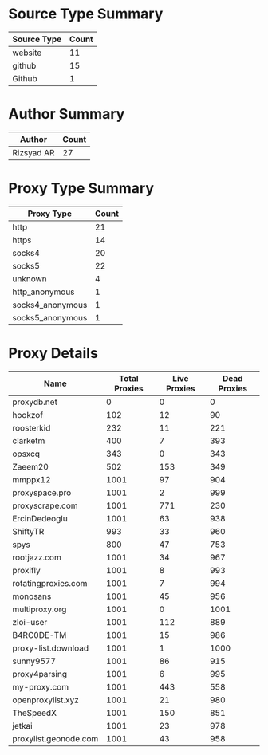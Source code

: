# Source Type Summary

| Source Type | Count |
|-------------|-------|
| website | 11 |
| github | 15 |
| Github | 1 |


# Author Summary

| Author | Count |
|--------|-------|
| Rizsyad AR | 27 |


# Proxy Type Summary

| Proxy Type | Count |
|------------|-------|
| http | 21 |
| https | 14 |
| socks4 | 20 |
| socks5 | 22 |
| unknown | 4 |
| http_anonymous | 1 |
| socks4_anonymous | 1 |
| socks5_anonymous | 1 |


# Proxy Details

| Name | Total Proxies | Live Proxies | Dead Proxies |
|------|---------------|--------------|---------------|
| proxydb.net | 0 | 0 | 0 |
| hookzof | 102 | 12 | 90 |
| roosterkid | 232 | 11 | 221 |
| clarketm | 400 | 7 | 393 |
| opsxcq | 343 | 0 | 343 |
| Zaeem20 | 502 | 153 | 349 |
| mmppx12 | 1001 | 97 | 904 |
| proxyspace.pro | 1001 | 2 | 999 |
| proxyscrape.com | 1001 | 771 | 230 |
| ErcinDedeoglu | 1001 | 63 | 938 |
| ShiftyTR | 993 | 33 | 960 |
| spys | 800 | 47 | 753 |
| rootjazz.com | 1001 | 34 | 967 |
| proxifly | 1001 | 8 | 993 |
| rotatingproxies.com | 1001 | 7 | 994 |
| monosans | 1001 | 45 | 956 |
| multiproxy.org | 1001 | 0 | 1001 |
| zloi-user | 1001 | 112 | 889 |
| B4RC0DE-TM | 1001 | 15 | 986 |
| proxy-list.download | 1001 | 1 | 1000 |
| sunny9577 | 1001 | 86 | 915 |
| proxy4parsing | 1001 | 6 | 995 |
| my-proxy.com | 1001 | 443 | 558 |
| openproxylist.xyz | 1001 | 21 | 980 |
| TheSpeedX | 1001 | 150 | 851 |
| jetkai | 1001 | 23 | 978 |
| proxylist.geonode.com | 1001 | 43 | 958 |
